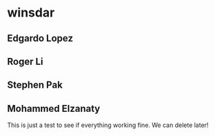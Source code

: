  # winsdar

## Edgardo Lopez

## Roger Li

## Stephen Pak

## Mohammed Elzanaty
This is just a test to see if everything working fine. We can delete later!